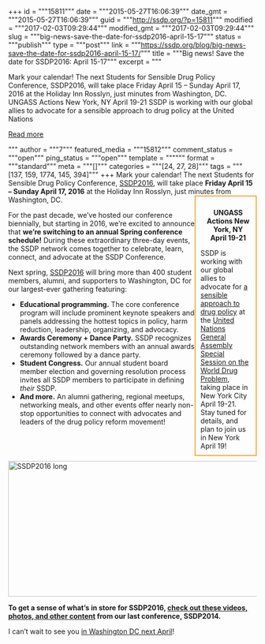 +++
id = """15811"""
date = """2015-05-27T16:06:39"""
date_gmt = """2015-05-27T16:06:39"""
guid = """http://ssdp.org/?p=15811"""
modified = """2017-02-03T09:29:44"""
modified_gmt = """2017-02-03T09:29:44"""
slug = """big-news-save-the-date-for-ssdp2016-april-15-17"""
status = """publish"""
type = """post"""
link = """https://ssdp.org/blog/big-news-save-the-date-for-ssdp2016-april-15-17/"""
title = """Big news! Save the date for SSDP2016: April 15-17"""
excerpt = """<p>Mark your calendar! The next Students for Sensible Drug Policy Conference, SSDP2016, will take place Friday April 15 &#8211; Sunday April 17, 2016 at the Holiday Inn Rosslyn, just minutes from Washington, DC. UNGASS Actions New York, NY April 19-21 SSDP is working with our global allies to advocate for a sensible approach to drug policy at the United Nations</p>
<div class="h10"></div>
<p><a class="more-link2 flat" href="https://ssdp.org/blog/big-news-save-the-date-for-ssdp2016-april-15-17/">Read more</a></p>
"""
author = """7"""
featured_media = """15812"""
comment_status = """open"""
ping_status = """open"""
template = """"""
format = """standard"""
meta = """[]"""
categories = """[24, 27, 28]"""
tags = """[137, 159, 1774, 145, 394]"""
+++
Mark your calendar! The next Students for Sensible Drug Policy Conference, <a href="http://ssdp.org/events/ssdp2016/">SSDP2016</a>, will take place <strong>Friday April 15 &#8211; Sunday April 17, 2016</strong> at the Holiday Inn Rosslyn, just minutes from Washington, DC.
<div style="float: right; width: 25%;">
<div>
<div style="border: 2px solid #FAA732; padding: 10px; margin-bottom: 10px;">
<p style="text-align: center; padding-left: 10px;"><strong>UNGASS Actions New York, NY April 19-21</strong></p>
SSDP is working with our global allies to advocate for <a href="http://undrugpolicyreform.org/" target="_blank">a sensible approach to drug policy</a> at the <a title="International Drug Policy Consortium resources on UNGASS" href="http://idpc.net/theme/ungass-2016" target="_blank">United Nations General Assembly Special Session on the World Drug Problem</a>, taking place in New York City April 19-21. Stay tuned for details, and plan to join us in New York April 19!

</div>
</div>
</div>
<div>

For the past decade, we&#8217;ve hosted our conference biennially, but starting in 2016, we&#8217;re excited to announce that <strong>we&#8217;re switching to an annual Spring conference schedule!</strong> During these extraordinary three-day events, the SSDP network comes together to celebrate, learn, connect, and advocate at the SSDP Conference.

</div>
<div>Next spring, <a href="http://ssdp.org/events/ssdp2016/">SSDP2016</a> will bring more than 400 student members, alumni, and supporters to Washington, DC for our largest-ever gathering featuring:</div>
<div>
<ul>
	<li><strong>Educational programming.</strong> The core conference program will include prominent keynote speakers and panels addressing the hottest topics in policy, harm reduction, leadership, organizing, and advocacy.</li>
	<li><strong>Awards Ceremony + Dance Party.</strong> SSDP recognizes outstanding network members with an annual awards ceremony followed by a dance party.</li>
	<li><strong>Student Congress.</strong> Our annual student board member election and governing resolution process invites all SSDP members to participate in defining <em>their</em> SSDP.</li>
	<li><strong>And more.</strong> An alumni gathering, regional meetups, networking meals, and other events offer nearly non-stop opportunities to connect with advocates and leaders of the drug policy reform movement!</li>
</ul>
</div>
<div><a href="http://ssdp.org/assets/ssdp2016-long.jpg"><img class=" wp-image-15814  aligncenter" src="http://ssdp.org/assets/ssdp2016-long-1024x415.jpg" alt="SSDP2016 long" width="707" height="275" /></a></div>
<div>

<strong>To get a sense of what&#8217;s in store for SSDP2016, <a href="http://ssdp.org/events/2014-conference-lobby-day/">check out these videos, photos, and other content</a> from our last conference, SSDP2014. </strong>

I can&#8217;t wait to see you <a href="http://ssdp.org/events/ssdp2016/">in Washington DC next April</a>!

</div>
